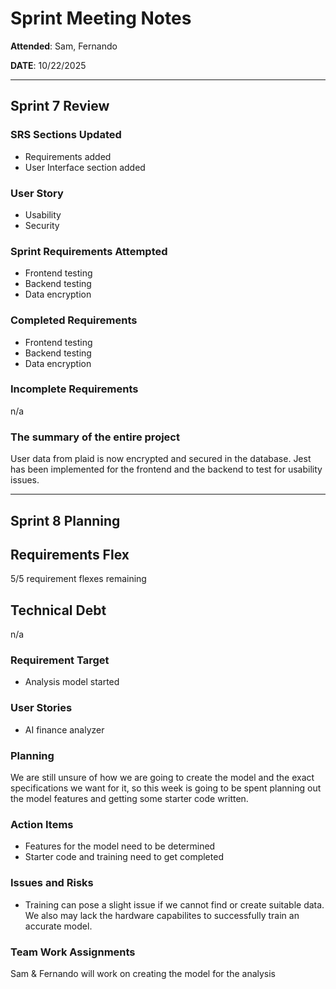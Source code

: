 # Sprint Meeting Notes

**Attended**: Sam, Fernando

**DATE**: 10/22/2025

***

## Sprint 7 Review

### SRS Sections Updated

* Requirements added
* User Interface section added

### User Story

* Usability
* Security

### Sprint Requirements Attempted

* Frontend testing
* Backend testing
* Data encryption

### Completed Requirements

* Frontend testing
* Backend testing
* Data encryption

### Incomplete Requirements

n/a

### The summary of the entire project

User data from plaid is now encrypted and secured in the database. Jest has been implemented for the frontend and the backend to test for usability issues.

***

## Sprint 8 Planning

## Requirements Flex

5/5 requirement flexes remaining

## Technical Debt

n/a

### Requirement Target

* Analysis model started

### User Stories

* AI finance analyzer


### Planning

We are still unsure of how we are going to create the model and the exact specifications we want for it, so this week is going to be spent planning out the model features and getting some starter code written.

### Action Items

* Features for the model need to be determined
* Starter code and training need to get completed

### Issues and Risks

* Training can pose a slight issue if we cannot find or create suitable data. We also may lack the hardware capabilites to successfully train an accurate model. 

### Team Work Assignments

Sam & Fernando will work on creating the model for the analysis